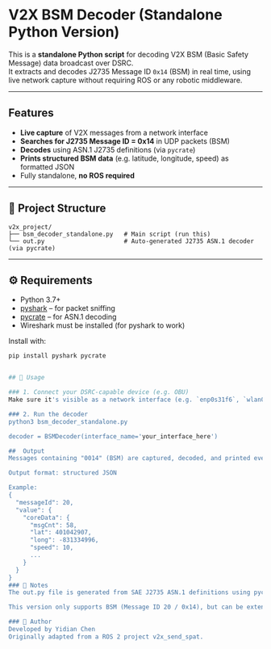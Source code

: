 # V2X BSM Decoder (Standalone Python Version)

This is a **standalone Python script** for decoding V2X BSM (Basic Safety Message) data broadcast over DSRC.  
It extracts and decodes J2735 Message ID `0x14` (BSM) in real time, using live network capture without requiring ROS or any robotic middleware.

---

## Features

- **Live capture** of V2X messages from a network interface
- **Searches for J2735 Message ID = 0x14** in UDP packets (BSM)
- **Decodes** using ASN.1 J2735 definitions (via `pycrate`)
- **Prints structured BSM data** (e.g. latitude, longitude, speed) as formatted JSON
- Fully standalone, **no ROS required**

---

## 📁 Project Structure

```
v2x_project/
├── bsm_decoder_standalone.py   # Main script (run this)
└── out.py                      # Auto-generated J2735 ASN.1 decoder (via pycrate)
```

---

## ⚙️ Requirements

- Python 3.7+
- [pyshark](https://github.com/KimiNewt/pyshark) – for packet sniffing
- [pycrate](https://github.com/P1sec/pycrate) – for ASN.1 decoding
- Wireshark must be installed (for pyshark to work)

Install with:

```bash
pip install pyshark pycrate


## 🚀 Usage

### 1. Connect your DSRC-capable device (e.g. OBU)
Make sure it's visible as a network interface (e.g. `enp0s31f6`, `wlan0`, etc.)

### 2. Run the decoder
python3 bsm_decoder_standalone.py

decoder = BSMDecoder(interface_name='your_interface_here')

##  Output
Messages containing "0014" (BSM) are captured, decoded, and printed every second.

Output format: structured JSON

Example:
{
  "messageId": 20,
  "value": {
    "coreData": {
      "msgCnt": 58,
      "lat": 401042907,
      "long": -831334996,
      "speed": 10,
      ...
    }
  }
}
### 📌 Notes
The out.py file is generated from SAE J2735 ASN.1 definitions using pycrate_asn1c. If needed, you can regenerate it from SPAT.asn / J2735.asn.

This version only supports BSM (Message ID 20 / 0x14), but can be extended to support SPaT, MAP, etc.

### 🧠 Author
Developed by Yidian Chen
Originally adapted from a ROS 2 project v2x_send_spat.



